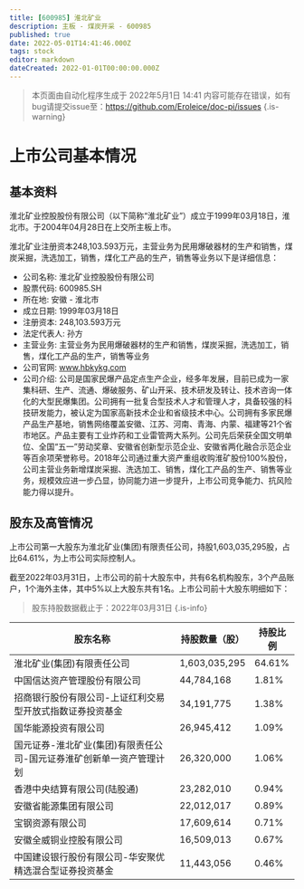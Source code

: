 ```yaml
---
title: [600985] 淮北矿业
description: 主板 - 煤炭开采 - 600985
published: true
date: 2022-05-01T14:41:46.000Z
tags: stock
editor: markdown
dateCreated: 2022-01-01T00:00:00.000Z
---
```


> 本页面由自动化程序生成于 2022年5月1日 14:41
> 内容可能存在错误，如有bug请提交issue至：https://github.com/Eroleice/doc-pi/issues
{.is-warning}

# 上市公司基本情况

## 基本资料

淮北矿业控股股份有限公司（以下简称“淮北矿业”）成立于1999年03月18日，淮北市。于2004年04月28日在上交所主板上市。

淮北矿业注册资本248,103.593万元，主营业务为民用爆破器材的生产和销售，煤炭采掘，洗选加工，销售，煤化工产品的生产，销售等业务以下是详细信息：

- 公司名称: 淮北矿业控股股份有限公司
- 股票代码: 600985.SH
- 所在地: 安徽 - 淮北市
- 成立日期: 1999年03月18日
- 注册资本: 248,103.593万元
- 法定代表人: 孙方
- 主营业务: 主营业务为民用爆破器材的生产和销售，煤炭采掘，洗选加工，销售，煤化工产品的生产，销售等业务
- 公司官网: www.hbkykg.com
- 公司介绍: 公司是国家民爆产品定点生产企业，经多年发展，目前已成为一家集科研、生产、流通、爆破服务、矿山开采、技术研发及转让、技术咨询一体化的大型民爆集团。公司拥有一批复合型技术人才和管理人才，具备较强的科技研发能力，被认定为国家高新技术企业和省级技术中心。公司拥有多家民爆产品生产基地，销售网络覆盖安徽、江苏、河南、青海、内蒙、福建等21个省市地区。产品主要有工业炸药和工业雷管两大系列。公司先后荣获全国文明单位、全国“五一”劳动奖章、安徽省创新型示范企业、安徽省两化融合示范企业等百余项荣誉称号。2018年公司通过重大资产重组收购淮矿股份100%股份，公司主营业务新增煤炭采掘、洗选加工、销售，煤化工产品的生产、销售等业务，规模效应进一步凸显，协同能力进一步提升，上市公司竞争能力、抗风险能力得以提升。


## 股东及高管情况

上市公司第一大股东为淮北矿业(集团)有限责任公司，持股1,603,035,295股，占比64.61%，为上市公司实际控制人。

截至2022年03月31日，上市公司的前十大股东中，共有6名机构股东，3个产品账户，1个海外主体，其中5%以上大股东共有1名。上市公司前十大股东明细如下：

> 股东持股数据截止于：2022年03月31日
{.is-info}

| 股东名称 | 持股数量（股） | 持股比例 |
| --- | --- | --- |
| 淮北矿业(集团)有限责任公司 | 1,603,035,295 | 64.61% |
| 中国信达资产管理股份有限公司 | 44,784,168 | 1.81% |
| 招商银行股份有限公司-上证红利交易型开放式指数证券投资基金 | 34,191,775 | 1.38% |
| 国华能源投资有限公司 | 26,945,412 | 1.09% |
| 国元证券-淮北矿业(集团)有限责任公司-国元证券淮矿创新单一资产管理计划 | 26,320,000 | 1.06% |
| 香港中央结算有限公司(陆股通) | 23,282,010 | 0.94% |
| 安徽省能源集团有限公司 | 22,012,017 | 0.89% |
| 宝钢资源有限公司 | 17,609,614 | 0.71% |
| 安徽全威铜业控股有限公司 | 16,509,013 | 0.67% |
| 中国建设银行股份有限公司-华安聚优精选混合型证券投资基金 | 11,443,056 | 0.46% |




